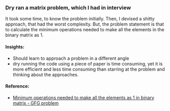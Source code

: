 ### Dry ran a matrix problem, which I had in interview
It took some time, to know the problem initially. Then, I devised a shitty approach, that had the worst complexity. But, the problem statement is that to calculate the minimum operations needed to make all the elements in the binary matrix as 1.

#### Insights:
- Should learn to approach a problem in a different angle
- dry running the code using a piece of paper is time consuming, yet it is more efficient and less time consuming than starring at the problem and thinking about the approaches.

#### Reference:
- [Minimum operations needed to make all the elements as 1 in binary matrix - GFG problem](https://www.geeksforgeeks.org/minimum-operations-required-set-elements-binary-matrix/)